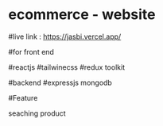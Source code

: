 ﻿# ecommerce - website 
 #live link : https://jasbi.vercel.app/

 #for front end 
 
 #reactjs #tailwinecss #redux toolkit 
 
 #backend 
 #expressjs mongodb

 #Feature
 
 seaching product

